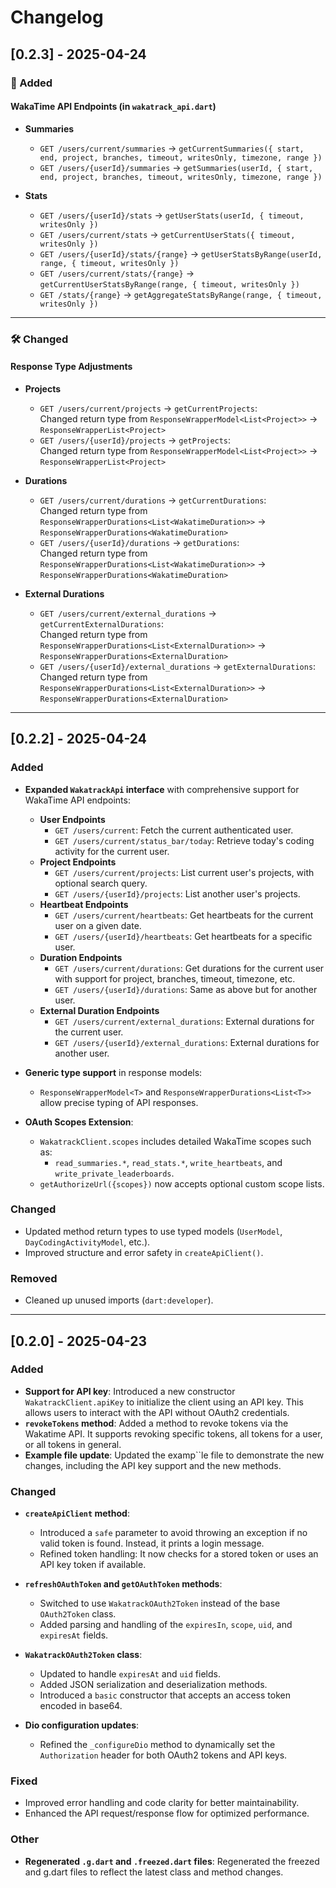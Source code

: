 # Changelog

## [0.2.3] - 2025-04-24

### 🚀 Added

#### WakaTime API Endpoints (in `wakatrack_api.dart`)

- **Summaries**
  - `GET /users/current/summaries` → `getCurrentSummaries({ start, end, project, branches, timeout, writesOnly, timezone, range })`
  - `GET /users/{userId}/summaries` → `getSummaries(userId, { start, end, project, branches, timeout, writesOnly, timezone, range })`

- **Stats**
  - `GET /users/{userId}/stats` → `getUserStats(userId, { timeout, writesOnly })`
  - `GET /users/current/stats` → `getCurrentUserStats({ timeout, writesOnly })`
  - `GET /users/{userId}/stats/{range}` → `getUserStatsByRange(userId, range, { timeout, writesOnly })`
  - `GET /users/current/stats/{range}` → `getCurrentUserStatsByRange(range, { timeout, writesOnly })`
  - `GET /stats/{range}` → `getAggregateStatsByRange(range, { timeout, writesOnly })`

---

### 🛠 Changed

#### Response Type Adjustments

- **Projects**
  - `GET /users/current/projects` → `getCurrentProjects`:  
    Changed return type from `ResponseWrapperModel<List<Project>>` → `ResponseWrapperList<Project>`
  - `GET /users/{userId}/projects` → `getProjects`:  
    Changed return type from `ResponseWrapperModel<List<Project>>` → `ResponseWrapperList<Project>`

- **Durations**
  - `GET /users/current/durations` → `getCurrentDurations`:  
    Changed return type from `ResponseWrapperDurations<List<WakatimeDuration>>` → `ResponseWrapperDurations<WakatimeDuration>`
  - `GET /users/{userId}/durations` → `getDurations`:  
    Changed return type from `ResponseWrapperDurations<List<WakatimeDuration>>` → `ResponseWrapperDurations<WakatimeDuration>`

- **External Durations**
  - `GET /users/current/external_durations` → `getCurrentExternalDurations`:  
    Changed return type from `ResponseWrapperDurations<List<ExternalDuration>>` → `ResponseWrapperDurations<ExternalDuration>`
  - `GET /users/{userId}/external_durations` → `getExternalDurations`:  
    Changed return type from `ResponseWrapperDurations<List<ExternalDuration>>` → `ResponseWrapperDurations<ExternalDuration>`

---
## [0.2.2] - 2025-04-24

### Added
- **Expanded `WakatrackApi` interface** with comprehensive support for WakaTime API endpoints:
  - **User Endpoints**
    - `GET /users/current`: Fetch the current authenticated user.
    - `GET /users/current/status_bar/today`: Retrieve today's coding activity for the current user.
  - **Project Endpoints**
    - `GET /users/current/projects`: List current user's projects, with optional search query.
    - `GET /users/{userId}/projects`: List another user's projects.
  - **Heartbeat Endpoints**
    - `GET /users/current/heartbeats`: Get heartbeats for the current user on a given date.
    - `GET /users/{userId}/heartbeats`: Get heartbeats for a specific user.
  - **Duration Endpoints**
    - `GET /users/current/durations`: Get durations for the current user with support for project, branches, timeout, timezone, etc.
    - `GET /users/{userId}/durations`: Same as above but for another user.
  - **External Duration Endpoints**
    - `GET /users/current/external_durations`: External durations for the current user.
    - `GET /users/{userId}/external_durations`: External durations for another user.

- **Generic type support** in response models:
  - `ResponseWrapperModel<T>` and `ResponseWrapperDurations<List<T>>` allow precise typing of API responses.

- **OAuth Scopes Extension**:
  - `WakatrackClient.scopes` includes detailed WakaTime scopes such as:
    - `read_summaries.*`, `read_stats.*`, `write_heartbeats`, and `write_private_leaderboards`.
  - `getAuthorizeUrl({scopes})` now accepts optional custom scope lists.

### Changed
- Updated method return types to use typed models (`UserModel`, `DayCodingActivityModel`, etc.).
- Improved structure and error safety in `createApiClient()`.

### Removed
- Cleaned up unused imports (`dart:developer`).

---

## [0.2.0] - 2025-04-23

### Added
- **Support for API key**: Introduced a new constructor `WakatrackClient.apiKey` to initialize the client using an API key. This allows users to interact with the API without OAuth2 credentials.
- **`revokeTokens` method**: Added a method to revoke tokens via the Wakatime API. It supports revoking specific tokens, all tokens for a user, or all tokens in general.
- **Example file update**: Updated the examp``le file to demonstrate the new changes, including the API key support and the new methods.

### Changed
- **`createApiClient` method**: 
  - Introduced a `safe` parameter to avoid throwing an exception if no valid token is found. Instead, it prints a login message.
  - Refined token handling: It now checks for a stored token or uses an API key token if available.

- **`refreshOAuthToken` and `getOAuthToken` methods**: 
  - Switched to use `WakatrackOAuth2Token` instead of the base `OAuth2Token` class.
  - Added parsing and handling of the `expiresIn`, `scope`, `uid`, and `expiresAt` fields.

- **`WakatrackOAuth2Token` class**: 
  - Updated to handle `expiresAt` and `uid` fields.
  - Added JSON serialization and deserialization methods.
  - Introduced a `basic` constructor that accepts an access token encoded in base64.

- **Dio configuration updates**: 
  - Refined the `_configureDio` method to dynamically set the `Authorization` header for both OAuth2 tokens and API keys.

### Fixed
- Improved error handling and code clarity for better maintainability.
- Enhanced the API request/response flow for optimized performance.

### Other
- **Regenerated `.g.dart` and `.freezed.dart` files**: Regenerated the freezed and g.dart files to reflect the latest class and method changes.
